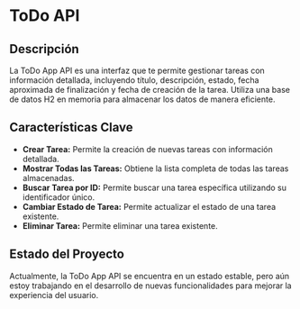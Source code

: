 # ToDo API

## Descripción

La ToDo App API es una interfaz que te permite gestionar tareas con información detallada, incluyendo título, descripción, estado, fecha aproximada de finalización y fecha de creación de la tarea. Utiliza una base de datos H2 en memoria para almacenar los datos de manera eficiente.

## Características Clave

- **Crear Tarea:** Permite la creación de nuevas tareas con información detallada.
- **Mostrar Todas las Tareas:** Obtiene la lista completa de todas las tareas almacenadas.
- **Buscar Tarea por ID:** Permite buscar una tarea específica utilizando su identificador único.
- **Cambiar Estado de Tarea:** Permite actualizar el estado de una tarea existente.
- **Eliminar Tarea:** Permite eliminar una tarea existente.

## Estado del Proyecto

Actualmente, la ToDo App API se encuentra en un estado estable, pero aún estoy trabajando en el desarrollo de nuevas funcionalidades para mejorar la experiencia del usuario.


